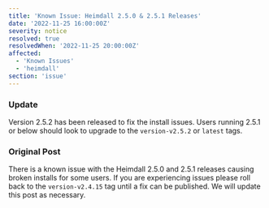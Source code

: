 ```yaml
---
title: 'Known Issue: Heimdall 2.5.0 & 2.5.1 Releases'
date: '2022-11-25 16:00:00Z'
severity: notice
resolved: true
resolvedWhen: '2022-11-25 20:00:00Z'
affected:
  - 'Known Issues'
  - 'heimdall'
section: 'issue'
---
```

### Update

Version 2.5.2 has been released to fix the install issues. Users running 2.5.1 or below should look to upgrade to the `version-v2.5.2` or `latest` tags.

### Original Post

There is a known issue with the Heimdall 2.5.0 and 2.5.1 releases causing broken installs for some users. If you are experiencing issues please roll back to the `version-v2.4.15` tag until a fix can be published. We will update this post as necessary.
